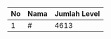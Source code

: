 | No | Nama            | Jumlah Level |
|----|-----------------|--------------|
| 1  | #    |    4613        |
